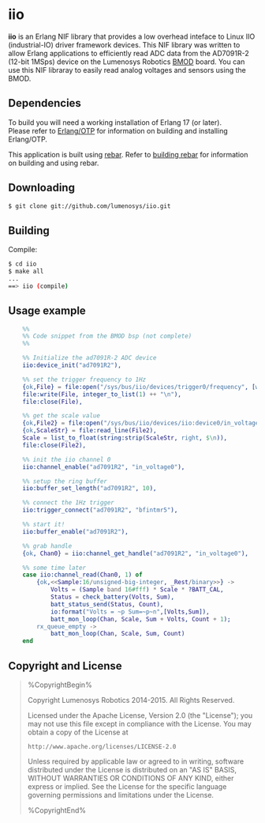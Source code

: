 iio
===

**iio** is an Erlang NIF library that provides a low overhead inteface to Linux IIO (industrial-IO) driver framework devices. This NIF library was written to allow Erlang applications to efficiently read ADC data from the AD7091R-2 (12-bit 1MSps) device on the Lumenosys Robotics [BMOD][1] board. You can use this NIF libraray to easily read analog voltages and sensors using the BMOD.

Dependencies
------------

To build you will need a working installation of Erlang 17 (or
later). <br/>
Please refer to [Erlang/OTP](http://www.erlang.org) for information on building and installing Erlang/OTP.

This application is built using [rebar](https://github.com/rebar/rebar). Refer to [building rebar](https://github.com/rebar/rebar/wiki/Building-rebar) for information on building and using rebar.

Downloading
-----------

```sh
$ git clone git://github.com/lumenosys/iio.git
```
Building
--------

Compile:

```sh
$ cd iio
$ make all
...
==> iio (compile)
```

Usage example
-------------

```erlang
	%%
	%% Code snippet from the BMOD bsp (not complete)
	%%

    %% Initialize the ad7091R-2 ADC device
    iio:device_init("ad7091R2"),

    %% set the trigger frequency to 1Hz
    {ok,File} = file:open("/sys/bus/iio/devices/trigger0/frequency", [write]),
    file:write(File, integer_to_list(1) ++ "\n"),  
    file:close(File),

    %% get the scale value
    {ok,File2} = file:open("/sys/bus/iio/devices/iio:device0/in_voltage_scale", [read]),
    {ok,ScaleStr} = file:read_line(File2),
    Scale = list_to_float(string:strip(ScaleStr, right, $\n)),
    file:close(File2),

    %% init the iio channel 0 
    iio:channel_enable("ad7091R2", "in_voltage0"),

    %% setup the ring buffer
    iio:buffer_set_length("ad7091R2", 10),

    %% connect the 1Hz trigger
    iio:trigger_connect("ad7091R2", "bfintmr5"),

    %% start it!
    iio:buffer_enable("ad7091R2"),

    %% grab handle
    {ok, Chan0} = iio:channel_get_handle("ad7091R2", "in_voltage0"),

    %% some time later
    case iio:channel_read(Chan0, 1) of
        {ok,<<Sample:16/unsigned-big-integer, _Rest/binary>>} ->
            Volts = (Sample band 16#fff) * Scale * ?BATT_CAL,
            Status = check_battery(Volts, Sum),
            batt_status_send(Status, Count),
            io:format("Volts = ~p Sum=~p~n",[Volts,Sum]),
            batt_mon_loop(Chan, Scale, Sum + Volts, Count + 1);
        rx_queue_empty ->
            batt_mon_loop(Chan, Scale, Sum, Count)
    end

```

Copyright and License
---------------------

> %CopyrightBegin%
>
> Copyright Lumenosys Robotics 2014-2015. All Rights Reserved.
>
> Licensed under the Apache License, Version 2.0 (the "License");
> you may not use this file except in compliance with the License.
> You may obtain a copy of the License at
>
>     http://www.apache.org/licenses/LICENSE-2.0
>
> Unless required by applicable law or agreed to in writing, software
> distributed under the License is distributed on an "AS IS" BASIS,
> WITHOUT WARRANTIES OR CONDITIONS OF ANY KIND, either express or implied.
> See the License for the specific language governing permissions and
> limitations under the License.
>
> %CopyrightEnd%


[1]: https://lumenosys.com/products